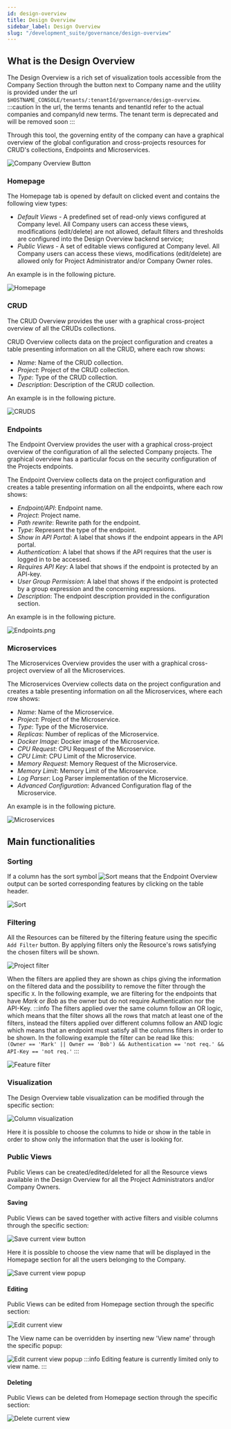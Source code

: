 ```yaml
---
id: design-overview
title: Design Overview
sidebar_label: Design Overview
slug: "/development_suite/governance/design-overview"
---
```

## What is the Design Overview

The Design Overview is a rich set of visualization tools accessible from the Company Section through the button next to Company name and the utility is provided under the url `$HOSTNAME_CONSOLE/tenants/:tenantId/governance/design-overview`.  
:::caution
In the url, the terms tenants and tenantId refer to the actual companies and companyId new terms. The tenant term is deprecated and will be removed soon
:::

Through this tool, the governing entity of the company can have a graphical overview of the global configuration and cross-projects resources for CRUD's collections, Endpoints and Microservices.

![Company Overview Button](img/go-to-company-overview.png)
### Homepage

The Homepage tab is opened by default on clicked event and contains the following view types:
* *Default Views* - A predefined set of read-only views configured at Company level. All Company users can access these views, modifications (edit/delete) are not allowed, default filters and thresholds are configured into the Design Overview backend service;
* *Public Views* - A set of editable views configured at Company level. All Company users can access these views, modifications (edit/delete) are allowed only for Project Administrator and/or Company Owner roles.

An example is in the following picture.

![Homepage](img/homepage.png)
### CRUD

The CRUD Overview provides the user with a graphical cross-project overview of all the CRUDs collections.

CRUD Overview collects data on the project configuration and creates a table presenting information on all the CRUD, where each row shows:
* *Name*: Name of the CRUD collection.
* *Project*: Project of the CRUD collection.
* *Type*: Type of the CRUD collection.
* *Description*: Description of the CRUD collection.

An example is in the following picture.

![CRUDS](img/all-crud.png)

### Endpoints

The Endpoint Overview provides the user with a graphical cross-project overview of the configuration of all the selected Company projects. The graphical overview has a particular focus on the security configuration of the Projects endpoints.  

The Endpoint Overview collects data on the project configuration and creates a table presenting information on all the endpoints, where each row shows:
* *Endpoint/API*: Endpoint name.
* *Project*: Project name.
* *Path rewrite*: Rewrite path for the endpoint.
* *Type*: Represent the type of the endpoint.
* *Show in API Portal*: A label that shows if the endpoint appears in the API portal.
* *Authentication*: A label that shows if the API requires that the user is logged in to be accessed.
* *Requires API Key*: A label that shows if the endpoint is protected by an API-key.
* *User Group Permission*: A label that shows if the endpoint is protected by a group expression and the concerning expressions.
* *Description*: The endpoint description provided in the configuration section.  

An example is in the following picture.

![Endpoints.png](img/endpoints.png)

### Microservices

The Microservices Overview provides the user with a graphical cross-project overview of all the Microservices.

The Microservices Overview collects data on the project configuration and creates a table presenting information on all the Microservices, where each row shows:
* *Name*: Name of the Microservice.
* *Project*: Project of the Microservice.
* *Type*: Type of the Microservice.
* *Replicas*: Number of replicas of the Microservice.
* *Docker Image*: Docker image of the Microservice.
* *CPU Request*: CPU Request of the Microservice.
* *CPU Limit*: CPU Limit of the Microservice.
* *Memory Request*: Memory Request of the Microservice.
* *Memory Limit*: Memory Limit of the Microservice.
* *Log Parser*: Log Parser implementation of the Microservice.
* *Advanced Configuration*: Advanced Configuration flag of the Microservice.

An example is in the following picture.

![Microservices](img/microservices.png)

## Main functionalities

### Sorting

If a column has the sort symbol ![Sort](img/sort-symbol.png) means that the Endpoint Overview output can be sorted corresponding features by clicking on the table header.

![Sort](img/sort.png)

### Filtering

All the Resources can be filtered by the filtering feature using the specific `Add Filter` button. By applying filters only the Resource's rows satisfying the chosen filters will be shown.

![Project filter](img/filter-popup.png)  

When the filters are applied they are shown as chips giving the information on the filtered data and the possibility to remove the filter through the specific `X`. In the following example, we are filtering for the endpoints that have *Mark* or *Bob* as the owner but do not require Authentication nor the API-Key. 
:::info
The filters applied over the same column follow an OR logic, which means that the filter shows all the rows that match at least one of the filters, instead the filters applied over different columns follow an AND logic which means that an endpoint must satisfy all the columns filters in order to be shown. In the following example the filter can be read like this:   
`(Owner == 'Mark' || Owner == 'Bob') && Authentication == 'not req.' && API-Key == 'not req.'`
:::

![Feature filter](img/filter-chips.png)  

### Visualization

The Design Overview table visualization can be modified through the specific section:

![Column visualization](img/column-visualization.png)  

Here it is possible to choose the columns to hide or show in the table in order to show only the information that the user is looking for.   

### Public Views

Public Views can be created/edited/deleted for all the Resource views available in the Design Overview for all the Project Administrators and/or Company Owners.

#### Saving

Public Views can be saved together with active filters and visible columns through the specific section:

![Save current view button](img/save-current-view-button.png)

Here it is possible to choose the view name that will be displayed in the Homepage section for all the users belonging to the Company.

![Save current view popup](img/save-current-view-popup.png)

#### Editing

Public Views can be edited from Homepage section through the specific section:

![Edit current view](img/edit-view.png)

The View name can be overridden by inserting new 'View name' through the specific popup:

![Edit current view popup](img/edit-view-popup.png)
:::info
Editing feature is currently limited only to view name.
:::

#### Deleting

Public Views can be deleted from Homepage section through the specific section:

![Delete current view](img/delete-view.png)


